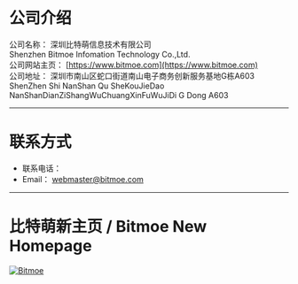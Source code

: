 # 公司介绍

公司名称：  深圳比特萌信息技术有限公司  
            Shenzhen Bitmoe Infomation Technology Co.,Ltd.  
公司网站主页： [https://www.bitmoe.com](https://www.bitmoe.com)  
公司地址：  深圳市南山区蛇口街道南山电子商务创新服务基地G栋A603  
            ShenZhen Shi NanShan Qu SheKouJieDao NanShanDianZiShangWuChuangXinFuWuJiDi G Dong A603

---

# 联系方式

- 联系电话：   
- Email： webmaster@bitmoe.com

---

# 比特萌新主页 / Bitmoe New Homepage
[![Bitmoe](https://img.shields.io/badge/Powered%20By-Bitmoe-blue.svg)]()


